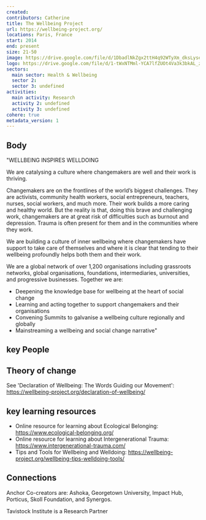 ```yaml
---
created:
contributors: Catherine
title: The Wellbeing Project
url: https://wellbeing-project.org/
locations: Paris, France
start: 2014
end: present
size: 21-50
image: https://drive.google.com/file/d/1DbadlNkZgx2ttH4q92WTyXm_dksLyse2/view?usp=drive_link
logo: https://drive.google.com/file/d/1-tWxNTMml-YCA7lfZUOt4Va3k3bkAL_z/view?usp=drive_link
sectors:
  main sector: Health & Wellbeing
  sector 2: 
  sector 3: undefined
activities: 
  main activity: Research
  activity 2: undefined
  activity 3: undefined
cohere: true
metadata_version: 1
---
```



## Body

"WELLBEING INSPIRES WELLDOING

We are catalysing a culture where changemakers are well and their work is thriving.

Changemakers are on the frontlines of the world’s biggest challenges. They are activists, community health workers, social entrepreneurs, teachers, nurses, social workers, and much more.  Their work builds a more caring and healthy world.  But the reality is that, doing this brave and challenging work, changemakers are at great risk of difficulties such as burnout and depression.  Trauma is often present for them and in the communities where they work.

We are building a culture of inner wellbeing where changemakers have support to take care of themselves and where it is clear that tending to their wellbeing profoundly helps both them and their work.

We are a global network of over 1,200 organisations including grassroots networks, global organisations, foundations, intermediaries, universities, and progressive businesses. Together we are:
- Deepening the knowledge base for wellbeing at the heart of social change
- Learning and acting together to support changemakers and their organisations
- Convening Summits to galvanise a wellbeing culture regionally and globally
- Mainstreaming a wellbeing and social change narrative"

## key People



## Theory of change

See 'Declaration of Wellbeing: The Words Guiding our Movement': https://wellbeing-project.org/declaration-of-wellbeing/ 

## key learning resources

- Online resource for learning about Ecological Belonging: https://www.ecological-belonging.org/ 
- Online resource for learning about Intergenerational Trauma: https://www.intergenerational-trauma.com/ 
- Tips and Tools for Wellbeing and Welldoing: https://wellbeing-project.org/wellbeing-tips-welldoing-tools/ 

## Connections

Anchor Co-creators are: Ashoka, Georgetown University, Impact Hub, Porticus, Skoll Foundation, and Synergos.

Tavistock Institute is a Research Partner


